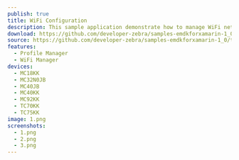 ```yaml
---
publish: true
title: WiFi Configuration
description: This sample application demonstrate how to manage WiFi networks.
download: https://github.com/developer-zebra/samples-emdkforxamarin-1_0/archive/ProfileWifiSample1.zip
source: https://github.com/developer-zebra/samples-emdkforxamarin-1_0/tree/ProfileWifiSample1
features: 
  - Profile Manager
  - WiFi Manager
devices: 
  - MC18KK
  - MC32N0JB
  - MC40JB
  - MC40KK
  - MC92KK
  - TC70KK
  - TC75KK
image: 1.png
screenshots: 
  - 1.png
  - 2.png
  - 3.png
---
```


